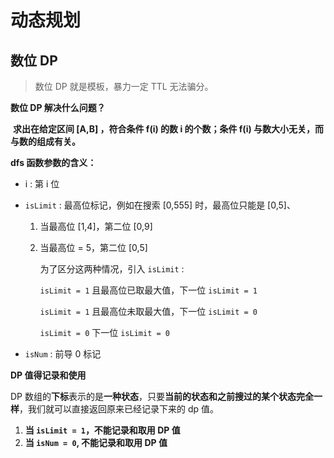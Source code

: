 # 动态规划

## 数位 DP

> 数位 DP 就是模板，暴力一定 TTL 无法骗分。

**数位 DP 解决什么问题？**

​	**求出在给定区间 [A,B] ，符合条件 f(i) 的数 i 的个数；条件 f(i) 与数大小无关，而与数的组成有关。**

**dfs 函数参数的含义：**

- i : 第 i 位

- `isLimit` : 最高位标记，例如在搜索 [0,555] 时，最高位只能是 [0,5]、

  1. 当最高位 [1,4]，第二位 [0,9]

  2. 当最高位 = 5，第二位 [0,5]

     为了区分这两种情况，引入 `isLimit` :

     `isLimit = 1` 且最高位已取最大值，下一位 `isLimit = 1`

     `isLimit = 1` 且最高位未取最大值，下一位 `isLimit = 0`

     `isLimit = 0` 下一位 `isLimit = 0`

- `isNum` : 前导 0 标记

**DP 值得记录和使用**

DP 数组的**下标**表示的是**一种状态**，只要**当前的状态和之前搜过的某个状态完全一样**，我们就可以直接返回原来已经记录下来的 dp 值。

1. **当 `isLimit = 1`，不能记录和取用 DP 值**
2. **当 `isNum = 0`, 不能记录和取用 DP 值**
